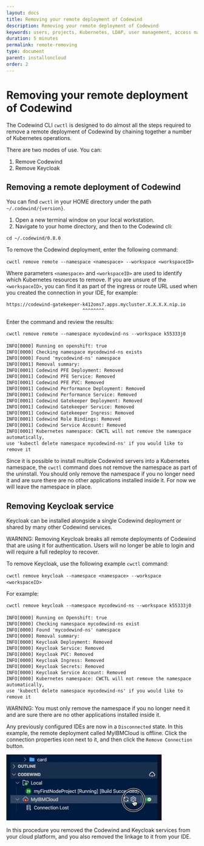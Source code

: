 ```yaml
---
layout: docs
title: Removing your remote deployment of Codewind
description: Removing your remote deployment of Codewind
keywords: users, projects, Kubernetes, LDAP, user management, access management, login, deployment, pod, security, securing cloud connection
duration: 5 minutes
permalink: remote-removing
type: document
parent: installoncloud
order: 2
---
```


# Removing your remote deployment of Codewind

The Codewind CLI `cwctl` is designed to do almost all the steps required to remove a remote deployment of Codewind by chaining together a number of Kubernetes operations.

There are two modes of use. You can:

1. Remove Codewind
2. Remove Keycloak

## Removing a remote deployment of Codewind

You can find `cwctl` in your HOME directory under the path `~/.codewind/{version}`.

1.  Open a new terminal window on your local workstation.
2.  Navigate to your home directory, and then to the Codewind cli:

```
cd ~/.codewind/0.8.0
```

To remove the Codewind deployment, enter the following command:

`cwctl remove remote --namespace <namespace> --workspace <workspaceID>`

Where parameters `<namespace>` and `<workspaceID>` are used to identify which Kubernetes resources to remove. If you are unsure of the `<workspaceID>`, you can find it as part of the ingress or route URL used when you created the connection in your IDE, for example:

```
https://codewind-gatekeeper-k412oms7.apps.mycluster.X.X.X.X.nip.io
                            ^^^^^^^^
```

Enter the command and review the results:

```
cwctl remove remote --namespace mycodewind-ns --workspace k55333j0

INFO[0000] Running on openshift: true
INFO[0000] Checking namespace mycodewind-ns exists
INFO[0000] Found 'mycodewind-ns' namespace
INFO[0001] Removal summary:
INFO[0001] Codewind PFE Deployment: Removed
INFO[0001] Codewind PFE Service: Removed
INFO[0001] Codewind PFE PVC: Removed
INFO[0001] Codewind Performance Deployment: Removed
INFO[0001] Codewind Performance Service: Removed
INFO[0001] Codewind Gatekeeper Deployment: Removed
INFO[0001] Codewind Gatekeeper Service: Removed
INFO[0001] Codewind Gatekeeper Ingress: Removed
INFO[0001] Codewind Role Bindings: Removed
INFO[0001] Codewind Service Account: Removed
INFO[0001] Kubernetes namespace: CWCTL will not remove the namespace automatically, 
use 'kubectl delete namespace mycodewind-ns' if you would like to remove it
```

Since it is possible to install multiple Codewind servers into a Kubernetes namespace, the `cwctl` command does not remove the namespace as part of the uninstall. You should only remove the namespace if you no longer need it and are sure there are no other applications installed inside it. For now we will leave the namespace in place.

## Removing Keycloak service

Keycloak can be installed alongside a single Codewind deployment or shared by many other Codewind services.

WARNING: Removing Keycloak breaks all remote deployments of Codewind that are using it for authentication. Users will no longer be able to login and will require a full redeploy to recover.

To remove Keycloak, use the following example `cwctl` command:

`cwctl remove keycloak --namespace <namespace> --workspace <workspaceID>`

For example:

```
cwctl remove keycloak --namespace mycodewind-ns --workspace k55333j0

INFO[0000] Running on Openshift: true
INFO[0000] Checking namespace mycodewind-ns exist
INFO[0000] Found 'mycodewind-ns' namespace
INFO[0000] Removal summary:
INFO[0000] Keycloak Deployment: Removed
INFO[0000] Keycloak Service: Removed
INFO[0000] Keycloak PVC: Removed
INFO[0000] Keycloak Ingress: Removed
INFO[0000] Keycloak Secrets: Removed
INFO[0000] Keycloak Service Account: Removed
INFO[0000] Kubernetes namespace: CWCTL will not remove the namespace automatically, 
use 'kubectl delete namespace mycodewind-ns' if you would like to remove it
```

WARNING: You must only remove the namespace if you no longer need it and are sure there are no other applications installed inside it.

Any previously configured IDEs are now in a `Disconnected` state. In this example, the remote deployment called MyIBMCloud is offline. Click the connection properties icon next to it, and then click the `Remove Connection` button.

![](./images/remotevs/removeConnection.png)

In this procedure you removed the Codewind and Keycloak services from your cloud platform, and you also removed the linkage to it from your IDE.
